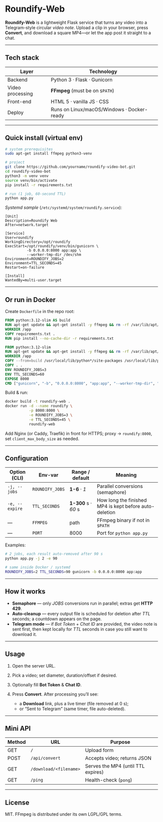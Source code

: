 # Roundify-Web

**Roundify-Web** is a lightweight Flask service that turns any video into a Telegram-style circular *video note*.
Upload a clip in your browser, press **Convert**, and download a square MP4—or let the app post it straight to a chat.

---

## Tech stack

| Layer            | Technology                                 |
| ---------------- | ------------------------------------------ |
| Backend          | Python 3 · Flask · Gunicorn                |
| Video processing | **FFmpeg** (must be on `$PATH`)            |
| Front-end        | HTML 5 · vanilla JS · CSS                  |
| Deploy           | Runs on Linux/macOS/Windows · Docker-ready |

---

## Quick install (virtual env)

```bash
# system prerequisites
sudo apt-get install ffmpeg python3-venv

# project
git clone https://github.com/yourname/roundify-video-bot.git
cd roundify-video-bot
python3 -m venv venv
source venv/bin/activate
pip install -r requirements.txt

# run (1 job, 60-second TTL)
python app.py
```

*Systemd sample* (`/etc/systemd/system/roundify.service`):

```
[Unit]
Description=Roundify Web
After=network.target

[Service]
User=roundify
WorkingDirectory=/opt/roundify
ExecStart=/opt/roundify/venv/bin/gunicorn \
          -b 0.0.0.0:8000 app:app \
          --worker-tmp-dir /dev/shm
Environment=ROUNDIFY_JOBS=2
Environment=TTL_SECONDS=45
Restart=on-failure

[Install]
WantedBy=multi-user.target
```

---

## Or run in Docker

Create `Dockerfile` in the repo root:

```Dockerfile
FROM python:3.12-slim AS build
RUN apt-get update && apt-get install -y ffmpeg && rm -rf /var/lib/apt/lists/*
WORKDIR /app
COPY requirements.txt .
RUN pip install --no-cache-dir -r requirements.txt

FROM python:3.12-slim
RUN apt-get update && apt-get install -y ffmpeg && rm -rf /var/lib/apt/lists/*
WORKDIR /app
COPY --from=build /usr/local/lib/python*/site-packages /usr/local/lib/python*/site-packages
COPY . .
ENV ROUNDIFY_JOBS=3
ENV TTL_SECONDS=60
EXPOSE 8000
CMD ["gunicorn", "-b", "0.0.0.0:8000", "app:app", "--worker-tmp-dir", "/dev/shm"]
```

Build & run:

```bash
docker build -t roundify-web .
docker run -d --name roundify \
           -p 8000:8000 \
           -e ROUNDIFY_JOBS=3 \
           -e TTL_SECONDS=45 \
           roundify-web
```

Add Nginx (or Caddy, Traefik) in front for HTTPS; proxy → `roundify:8000`, set `client_max_body_size` as needed.

---

## Configuration

| Option (CLI)   | Env-var         | Range / default      | Meaning                                                |
| -------------- | --------------- | -------------------- | ------------------------------------------------------ |
| `-j, --jobs`   | `ROUNDIFY_JOBS` | **1-6** · *1*        | Parallel conversions (semaphore)                       |
| `-e, --expire` | `TTL_SECONDS`   | **1-300** s · *60* s | How long the finished MP4 is kept before auto-deletion |
| —              | `FFMPEG`        | path                 | FFmpeg binary if not in `$PATH`                        |
| —              | `PORT`          | 8000                 | Port for `python app.py`                               |

Examples:

```bash
# 2 jobs, each result auto-removed after 90 s
python app.py -j 2 -e 90

# same inside Docker / systemd
ROUNDIFY_JOBS=2 TTL_SECONDS=90 gunicorn -b 0.0.0.0:8000 app:app
```

---

## How it works

* **Semaphore** — only *JOBS* conversions run in parallel; extras get **HTTP 429**.
* **Auto-cleanup** — every output file is scheduled for deletion after *TTL* seconds;
  a countdown appears on the page.
* **Telegram mode** — if *Bot Token* + *Chat ID* are provided, the video note is sent
  first, then kept locally for *TTL* seconds in case you still want to download it.

---

## Usage

1. Open the server URL.
2. Pick a video; set diameter, duration/offset if desired.
3. Optionally fill **Bot Token** & **Chat ID**.
4. Press **Convert**. After processing you’ll see:

   * a **Download** link, plus a live timer (file removed at 0 s);
   * or “Sent to Telegram” (same timer, file auto-deleted).

---

## Mini API

| Method | URL                    | Purpose                            |
| ------ | ---------------------- | ---------------------------------- |
| GET    | `/`                    | Upload form                        |
| POST   | `/api/convert`         | Accepts video; returns JSON        |
| GET    | `/download/<filename>` | Serves the MP4 (until TTL expires) |
| GET    | `/ping`                | Health-check (`pong`)              |

---

## License

MIT. FFmpeg is distributed under its own LGPL/GPL terms.
